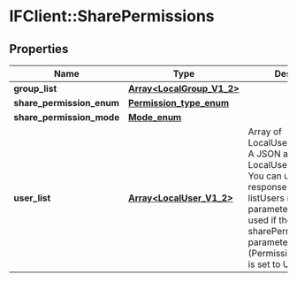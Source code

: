 # IFClient::SharePermissions

## Properties
Name | Type | Description | Notes
------------ | ------------- | ------------- | -------------
**group_list** | [**Array&lt;LocalGroup_V1_2&gt;**](LocalGroup_V1_2.md) |  | [optional] 
**share_permission_enum** | [**Permission_type_enum**](Permission_type_enum.md) |  | [optional] 
**share_permission_mode** | [**Mode_enum**](Mode_enum.md) |  | [optional] 
**user_list** | [**Array&lt;LocalUser_V1_2&gt;**](LocalUser_V1_2.md) | Array of LocalUser_V1_2 objects A JSON array of LocalUser_V1_2 object.  You can use the response of the listUsers method for this parameter.  This will be used if the sharePermissionEnum parameter (Permission_type_enum) is set to USER.  | [optional] 


